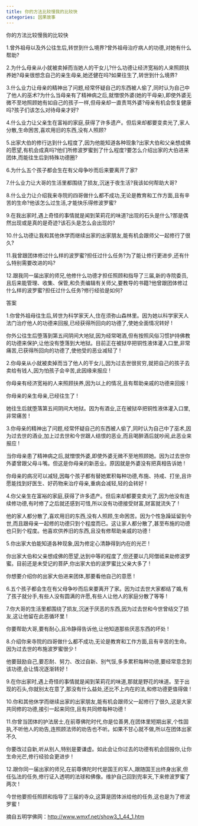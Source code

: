 ```yaml
---
title: 你的方法比较慢我的比较快
categories: 因果故事
---
```



你的方法比较慢我的比较快

1.曾外祖母以及外公往生后,转世到什么境界?曾外祖母治疗病人的功德,对她有什么帮助?

2.为什么母亲从小就被卖掉而当她人的干女儿?什么功德让经济宽裕的人来照顾扶养她?母亲很想念自己的亲生母亲,她还健在吗?如果往生了,转世到什么境界?

3.什么业力让母亲的精神出了问题,经常怀疑自己的东西被人偷了,同时认为自己中了他人的巫术?为什么当母亲有了精神病之后,就憎恨外婆(她的干母亲),即使外婆无微不至地照顾她有如自己的孩子一样,但母亲却一直责骂外婆?母亲有机会恢复健康吗?孩子们该怎么对待母亲才好?

4.什么业力让父亲生在富裕的家庭,获得了许多遗产。但后来却都要变卖光了,家人分散,生命困苦,喜欢用旧的东西,没有人照顾?

5.出家大伯的修行达到什么程度了,因为他能知道各种现象?出家大伯和父亲想成佛的愿望,有机会成真吗?他们所修波罗蜜到了什么程度?要怎么介绍出家的大伯进来团体,而能往生后到特殊功德圈?

6.为什么五个孩子都会生在有父母争吵而后来要离开了家?

7.什么业力让大哥的生活里都围绕了损友,沉迷于夜生活?我该如何帮助大哥?

8.什么业力让介绍我来寺院的四哥做什么都不成功,无论是教育和工作方面,且有辛苦的生命?他该怎么过生活,才能快乐得修波罗蜜?

9.在我出家时,遇上奇怪的事情就是闻到茉莉花的味道?出现的石头是什么?那是偶然出现或是真的是奇迹?该石头是怎么会出现的?

10.什么功德让我和其他休学而继续出家的出家朋友,能有机会跟师父一起修行了很久?

11.我曾跟团体修过什么样的波罗蜜?担任过什么任务?为了能让修行更进步,还有什么特别需要改进的吗?

12.跟我同一届出家的师兄,他修什么功德才担任照顾和指导了三届,新的寺院委员,且后来能管理、收集、保管,和负责编辑有关师父,要教导的书籍?他曾跟团体修过什么样的波罗蜜?担任过什么任务?修行经验是如何?

答案

1.你曾外祖母往生后,转世为科学家天人,住在须弥山森林里。因为她以科学家天人法门治疗他人的功德来回报,已经获得所回向的功德了,使她全面情况转好 !

你外公往生后堕落到第五间阴间大地狱,因为经常喝酒,但有按照风俗习惯护持佛教的功德来保护,让他没有堕落到大地狱。目前正在被狱卒把铜性液体灌入口里,非常痛苦,已获得所回向的功德了,使他受的恶业减轻了 !

2.你母亲从小就被卖掉而当了他人的干女儿,因为过去世很贫穷,就把自己的孩子去卖给有钱人,因为怕孩子会辛苦,此因缘来报应 !

你母亲有经济宽裕的人来照顾扶养,因为以上的情况,且有帮助亲戚的功德来回报 !

你母亲的亲生母亲,已经往生了 !

她往生后就堕落第五间阴间大地狱。因为有酒业,正在被狱卒把铜性液体灌入口里,非常痛苦 !

3.你母亲的精神出了问题,经常怀疑自己的东西被人偷了,同时认为自己中了巫术,因为过去世的酒业,加上过去世和今世跟人结恨的恶业,而且喝醉酒后就吵闹,此恶业来报应 !

当你母亲患了精神病之后,就憎恨外婆,即使外婆无微不至地照顾她。因为过去世你外婆曾跟父母斗嘴。但这是你母亲的新恶业。原因就是外婆没有把真相告诉她 !

你母亲的病况可以减轻,因每个孩子都有替她累积每种功德,布施、持戒、打坐,且许愿能找到好医生、好药物来治疗母亲,重病会减轻,轻的会转好 !

4.你父亲生在富裕的家庭,获得了许多遗产。但后来却都要变卖光了,因为他没有连续修功德,有时修了之后就还感到可惜,所以没有功德接受财富,财富就流失了 !

他的家人都分散了,喜欢用旧的东西,没有人照顾,生命困苦。因为个性急躁延留到今世,而且跟母亲一起修的功德只到个程度而已。这让家人都分散了,甚至布施的功德也只到个程度。他喜欢供养旧的东西,且没有修帮助亲戚的功德 !

5.你出家大伯能知道各种现象,因为修定心清静得到内在的光芒 !

你出家大伯和父亲想成佛的愿望,达到中等的程度了,但还要以几阿僧祗来劫修波罗蜜。目前还是未受记的菩萨,你出家大伯的波罗蜜比父亲大多了 !

你想要介绍你的出家大伯进来团体,那要看他自己的意愿 !

6.五个孩子都会生在有父母争吵而后来要离开了家。因为过去世大家都结了婚,有了孩子就分手,有些人没有圆满的许愿,有些人让他人的家庭分散了等等 !

7.你大哥的生活里都围绕了损友,沉迷于厌恶的东西,因为过去世和今世曾结交了损友,这让他留在此恶循环里 !

你要帮助大哥,要有耐心,且冷静得告诉他,让他知道那些厌恶东西的坏处 !

8.介绍你来寺院的四哥做什么都不成功,无论是教育和工作方面,且有辛苦的生命。因为过去世的布施波罗蜜很少 !

他要鼓励自己,要忍耐、努力、改过自新、别气馁,多多累积每种功德,要经常意念到该功德,会让情况逐渐转好 !

9.在你出家时,遇上奇怪的事情就是闻到茉莉花的味道,那就是野花的味道。至于出现的石头,你就别太在意了,那没有什么益处,还比不上内在的法,和修功德更值得做 !

10.你和其他休学而继续出家的出家朋友,能有机会跟师父一起修行了很久,这是大家共同修的功德,接引一起来同住,且有共同修每种功德 !

11.你曾当团体的护法居士,在前尊佛陀时代,你是位善男,在团体里短期出家,个性固执,不听他人的劝告,连照顾法师的劝告也不听。如果不甘心就不做,所以在团体出家不久

你要改过自新,听从别人,特别是要谦虚。如此会让你过去的功德有机会回报你,让你生命光芒,修行经验会更进步 !

12.跟你同一届出家的师兄,在前尊佛陀时代是国王的军人,跟随国王出终身出家,但任弘法的任务,修行证入透明的法球和佛像。维护自己回到兜率天,下来修波罗蜜了两次 !

今世他要担任照顾和指导了三届的寺众,这算是团体派给他的任务,这也是为了修波罗蜜 !


摘自五明学佛网：http://www.wmxf.net/show3_1_44_1.htm